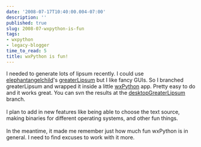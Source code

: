 ```yaml
---
date: '2008-07-17T10:40:00.004-07:00'
description: ''
published: true
slug: 2008-07-wxpython-is-fun
tags:
- wxpython
- legacy-blogger
time_to_read: 5
title: wxPython is fun!
---
```


I needed to generate lots of lipsum recently.  I could use <a href="http://elephantangelchild.blogspot.com/">elephantangelchild</a>'s <a href="http://code.google.com/p/greaterlipsum/">greaterLipsum</a> but I like fancy GUIs.  So I branched greaterLipsum and wrapped it inside a little <a href="http://wxpython.org">wxPython</a> app.  Pretty easy to do and it works great.  You can svn the results at the <a href="http://greaterlipsum.googlecode.com/svn/branches/desktopgreaterlipsum/">desktopGreaterLipsum</a> branch.<br /><br />I plan to add in new features like being able to choose the text source, making binaries for different operating systems, and other fun things.<br /><br />In the meantime, it made me remember just how much fun wxPython is in general.  I need to find excuses to work with it more.